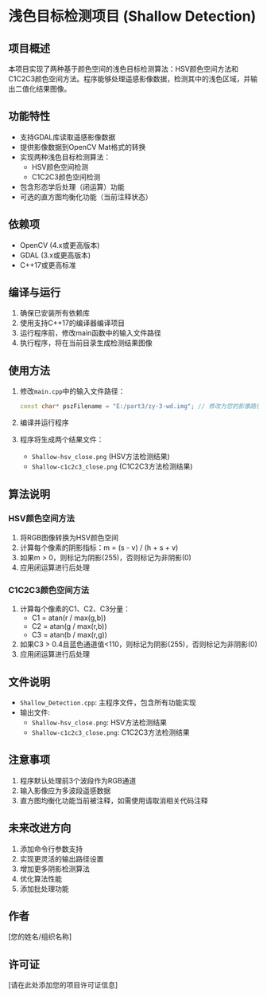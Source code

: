 # 浅色目标检测项目 (Shallow Detection)

## 项目概述
本项目实现了两种基于颜色空间的浅色目标检测算法：HSV颜色空间方法和C1C2C3颜色空间方法。程序能够处理遥感影像数据，检测其中的浅色区域，并输出二值化结果图像。

## 功能特性
- 支持GDAL库读取遥感影像数据
- 提供影像数据到OpenCV Mat格式的转换
- 实现两种浅色目标检测算法：
  - HSV颜色空间检测
  - C1C2C3颜色空间检测
- 包含形态学后处理（闭运算）功能
- 可选的直方图均衡化功能（当前注释状态）

## 依赖项
- OpenCV (4.x或更高版本)
- GDAL (3.x或更高版本)
- C++17或更高标准

## 编译与运行
1. 确保已安装所有依赖库
2. 使用支持C++17的编译器编译项目
3. 运行程序前，修改main函数中的输入文件路径
4. 执行程序，将在当前目录生成检测结果图像

## 使用方法
1. 修改`main.cpp`中的输入文件路径：
   ```cpp
   const char* pszFilename = "E:/part3/zy-3-wd.img"; // 修改为您的影像路径
   ```

2. 编译并运行程序

3. 程序将生成两个结果文件：
   - `Shallow-hsv_close.png` (HSV方法检测结果)
   - `Shallow-c1c2c3_close.png` (C1C2C3方法检测结果)

## 算法说明
### HSV颜色空间方法
1. 将RGB图像转换为HSV颜色空间
2. 计算每个像素的阴影指标：m = (s - v) / (h + s + v)
3. 如果m > 0，则标记为阴影(255)，否则标记为非阴影(0)
4. 应用闭运算进行后处理

### C1C2C3颜色空间方法
1. 计算每个像素的C1、C2、C3分量：
   - C1 = atan(r / max(g,b))
   - C2 = atan(g / max(r,b))
   - C3 = atan(b / max(r,g))
2. 如果C3 > 0.4且蓝色通道值<110，则标记为阴影(255)，否则标记为非阴影(0)
3. 应用闭运算进行后处理

## 文件说明
- `Shallow_Detection.cpp`: 主程序文件，包含所有功能实现
- 输出文件:
  - `Shallow-hsv_close.png`: HSV方法检测结果
  - `Shallow-c1c2c3_close.png`: C1C2C3方法检测结果

## 注意事项
1. 程序默认处理前3个波段作为RGB通道
2. 输入影像应为多波段遥感数据
3. 直方图均衡化功能当前被注释，如需使用请取消相关代码注释

## 未来改进方向
1. 添加命令行参数支持
2. 实现更灵活的输出路径设置
3. 增加更多阴影检测算法
4. 优化算法性能
5. 添加批处理功能

## 作者
[您的姓名/组织名称]

## 许可证
[请在此处添加您的项目许可证信息]
